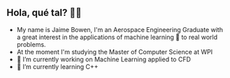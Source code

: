 ## Hola, qué tal? 👋👋 
- My name is Jaime Bowen, I'm an Aerospace Engineering Graduate with a great interest in the applications of machine learning 🤖  to real world problems.
- At the moment I'm studying the Master of Computer Science at WPI
- 🔭 I’m currently working on Machine Learning applied to CFD
- 🌱 I’m currently learning C++
